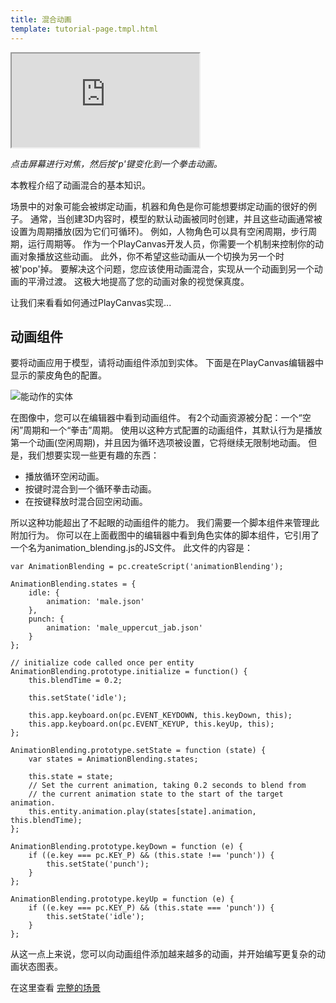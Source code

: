 ```yaml
---
title: 混合动画
template: tutorial-page.tmpl.html
---
```


<iframe src="https://playcanv.as/p/HI8kniOx/" ></iframe>

*点击屏幕进行对焦，然后按'p'键变化到一个拳击动画。*

本教程介绍了动画混合的基本知识。

场景中的对象可能会被绑定动画，机器和角色是你可能想要绑定动画的很好的例子。 通常，当创建3D内容时，模型的默认动画被同时创建，并且这些动画通常被设置为周期播放(因为它们可循环)。 例如，人物角色可以具有空闲周期，步行周期，运行周期等。 作为一个PlayCanvas开发人员，你需要一个机制来控制你的动画对象播放这些动画。 此外，你不希望这些动画从一个切换为另一个时被'pop'掉。 要解决这个问题，您应该使用动画混合，实现从一个动画到另一个动画的平滑过渡。 这极大地提高了您的动画对象的视觉保真度。

让我们来看看如何通过PlayCanvas实现...

## 动画组件

要将动画应用于模型，请将动画组件添加到实体。 下面是在PlayCanvas编辑器中显示的蒙皮角色的配置。

![能动作的实体][1]

在图像中，您可以在编辑器中看到动画组件。 有2个动画资源被分配：一个“空闲”周期和一个“拳击”周期。 使用以这种方式配置的动画组件，其默认行为是播放第一个动画(空闲周期)，并且因为循环选项被设置，它将继续无限制地动画。 但是，我们想要实现一些更有趣的东西：

* 播放循环空闲动画。
* 按键时混合到一个循环拳击动画。
* 在按键释放时混合回空闲动画。

所以这种功能超出了不起眼的动画组件的能力。 我们需要一个脚本组件来管理此附加行为。 你可以在上面截图中的编辑器中看到角色实体的脚本组件，它引用了一个名为animation_blending.js的JS文件。 此文件的内容是：

~~~javascript~~~
var AnimationBlending = pc.createScript('animationBlending');

AnimationBlending.states = {
    idle: {
        animation: 'male.json'
    },
    punch: {
        animation: 'male_uppercut_jab.json'
    }
};

// initialize code called once per entity
AnimationBlending.prototype.initialize = function() {
    this.blendTime = 0.2;

    this.setState('idle');

    this.app.keyboard.on(pc.EVENT_KEYDOWN, this.keyDown, this);
    this.app.keyboard.on(pc.EVENT_KEYUP, this.keyUp, this);
};

AnimationBlending.prototype.setState = function (state) {
    var states = AnimationBlending.states;

    this.state = state;
    // Set the current animation, taking 0.2 seconds to blend from
    // the current animation state to the start of the target animation.
    this.entity.animation.play(states[state].animation, this.blendTime);
};

AnimationBlending.prototype.keyDown = function (e) {
    if ((e.key === pc.KEY_P) && (this.state !== 'punch')) {
        this.setState('punch');
    }
};

AnimationBlending.prototype.keyUp = function (e) {
    if ((e.key === pc.KEY_P) && (this.state === 'punch')) {
        this.setState('idle');
    }
};
~~~

从这一点上来说，您可以向动画组件添加越来越多的动画，并开始编写更复杂的动画状态图表。

在这里查看 [完整的场景][2]

[1]: /images/tutorials/animation_blending.jpg
[2]: https://playcanvas.com/editor/scene/440156

